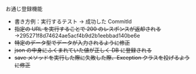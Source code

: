 お通じ登録機能

-   書き方例：実行するテスト → 成功した CommitId
-   ~~指定の URL を実行することで 200 のレスポンスが返却される~~ →295271f8d74624ae5acf4b9d2b1eebbad140be6e
-   ~~特定のデータ型でデータが入力されるように修正~~
-   ~~json の中身にふくまれていた値が正しく DB に登録される~~
-   ~~save メソッドを実行した際に失敗した際、Exception クラスを投げるように修正~~
